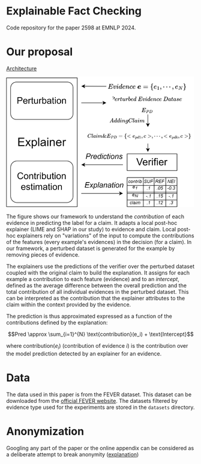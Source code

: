 
# Explainable Fact Checking
Code repository for the paper 2598 at EMNLP 2024.

# Our proposal

[Architecture](https://github.com/softlab-unimore/explainable-fact-checking/blob/main/Architeture%20schemasFC.pdf)

<img src="./Architeture schemasFC.svg" width="500">

The figure shows our framework
to understand the _contribution_ of each evidence in predicting the label for a claim.
It adapts a local post-hoc explainer (LIME and SHAP in our study) to evidence and claim.
Local post-hoc explainers rely on "variations" of the input to compute the contributions of the features 
(every example's evidences) in the decision (for a claim).
In our framework, a perturbed dataset is generated for the example by  removing pieces of evidence. 

The explainers use the predictions of the verifier over the perturbed dataset coupled with the original claim 
to build the explanation. It assigns for each example a contribution to each feature (evidence) 
and to an _intercept_, defined as the average difference between the overall prediction 
and the total contribution of all individual evidences in the perturbed dataset.
This can be interpreted as the contribution that the explainer attributes to the claim 
within the context provided by the evidence. 

The prediction is thus approximated  expressed as a function of the contributions defined by the explanation:

$$Pred \approx \sum_{i=1}^{N} \text{contribution}(e_i) + \text{Intercept}$$

where contribution($e_i$) (contribution of evidence $i$) is the contribution over the model
prediction detected by an explainer for an evidence. 


# Data
The data used in this paper is from the FEVER dataset.
This dataset can be downloaded from the [official FEVER website](https://fever.ai/dataset/feverous.html). 
The datasets filtered by evidence type used for the experiments are stored in the `datasets` directory.

# Anonymization
Googling any part of the paper or the online appendix can be considered as a deliberate attempt to break anonymity ([explanation](https://www.monperrus.net/martin/open-science-double-blind))

